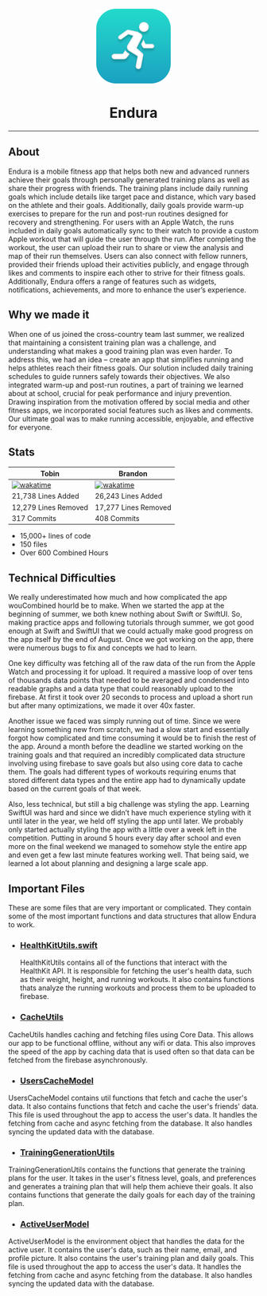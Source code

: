 
<p align="center">
 <img width=auto height=150px alt=EnduraLogo src="./assets/Endura-Logo.png">
</p>
 <h1 align="center">Endura</h1>

---

## About

Endura is a mobile fitness app that helps both new and advanced runners achieve their goals through personally generated training plans as well as share their progress with friends. The training plans include daily running goals which include details like target pace and distance, which vary based on the athlete and their goals. Additionally, daily goals provide warm-up exercises to prepare for the run and post-run routines designed for recovery and strengthening. For users with an Apple Watch, the runs included in daily goals automatically sync to their watch to provide a custom Apple workout that will guide the user through the run. After completing the workout, the user can upload their run to share or view the analysis and map of their run themselves. Users can also connect with fellow runners, provided their friends upload their activities publicly, and engage through likes and comments to inspire each other to strive for their fitness goals. Additionally, Endura offers a range of features such as widgets, notifications, achievements, and more to enhance the user’s experience.

## Why we made it

When one of us joined the cross-country team last summer, we realized that maintaining a consistent training plan was a challenge, and understanding what makes a good training plan was even harder. To address this, we had an idea – create an app that simplifies running and helps athletes reach their fitness goals. Our solution included daily training schedules to guide runners safely towards their objectives. We also integrated warm-up and post-run routines, a part of training we learned about at school, crucial for peak performance and injury prevention. Drawing inspiration from the motivation offered by social media and other fitness apps, we incorporated social features such as likes and comments. Our ultimate goal was to make running accessible, enjoyable, and effective for everyone.

## Stats

| Tobin                                                     | Brandon                                                       |
| --------------------------------------------------------- | ------------------------------------------------------------- |
| [![wakatime][Tobin Wakatime Badge]][Tobin Wakatime Stats] | [![wakatime][Brandon Wakatime Badge]][Brandon Wakatime Stats] |
| 21,738 Lines Added                                        | 26,243 Lines Added                                            |
| 12,279 Lines Removed                                      | 17,277 Lines Removed                                          |
| 317 Commits                                               | 408 Commits                                                   |

- 15,000+ lines of code
- 150 files
- Over 600 Combined Hours

## Technical Difficulties

We really underestimated how much and how complicated the app wouCombined hourld be to make. When we started the app at the beginning of summer, we both knew nothing about Swift or SwiftUI. So, making practice apps and following tutorials through summer, we got good enough at Swift and SwiftUI that we could actually make good progress on the app itself by the end of August. Once we got working on the app, there were numerous bugs to fix and concepts we had to learn.

One key difficulty was fetching all of the raw data of the run from the Apple Watch and processing it for upload. It required a massive loop of over tens of thousands data points that needed to be averaged and condensed into readable graphs and a data type that could reasonably upload to the firebase. At first it took over 20 seconds to process and upload a short run but after many optimizations, we made it over 40x faster.

Another issue we faced was simply running out of time. Since we were learning something new from scratch, we had a slow start and essentially forgot how complicated and time consuming it would be to finish the rest of the app. Around a month before the deadline we started working on the training goals and that required an incredibly complicated data structure involving using firebase to save goals but also using core data to cache them. The goals had different types of workouts requiring enums that stored different data types and the entire app had to dynamically update based on the current goals of that week.

Also, less technical, but still a big challenge was styling the app. Learning SwiftUI was hard and since we didn’t have much experience styling with it until later in the year, we held off styling the app until later. We probably only started actually styling the app with a little over a week left in the competition. Putting in around 5 hours every day after school and even more on the final weekend we managed to somehow style the entire app and even get a few last minute features working well. That being said, we learned a lot about planning and designing a large scale app.

## Important Files

These are some files that are very important or complicated. They contain some of the most important functions and data structures that allow Endura to work.

- ### [HealthKitUtils.swift](Endura/Utils/HealthKit/HealthKitUtils.swift)

  HealthKitUtils contains all of the functions that interact with the HealthKit API. It is responsible for fetching the user's health data, such as their weight, height, and running workouts. It also contains functions thats analyze the running workouts and process them to be uploaded to firebase.

- ### [CacheUtils](Endura/Utils/)

 CacheUtils handles caching and fetching files using Core Data. This allows our app to be functional offline, without any wifi or data. This also improves the speed of the app by caching data that is used often so that data can be fetched from the firebase asynchronously.

- ### [UsersCacheModel](Endura/Utils/Users/UsersCacheModel.swift)

 UsersCacheModel contains util functions that fetch and cache the user's data. It also contains functions that fetch and cache the user's friends' data. This file is used throughout the app to access the user's data. It handles the fetching from cache and async fetching from the database. It also handles syncing the updated data with the database.

- ### [TrainingGenerationUtils](/Endura/Utils/Training/TrainingGenerationUtils.swift)

 TrainingGenerationUtils contains the functions that generate the training plans for the user. It takes in the user's fitness level, goals, and preferences and generates a training plan that will help them achieve their goals. It also contains functions that generate the daily goals for each day of the training plan.

- ### [ActiveUserModel](Endura/Utils/GlobalModels/ActiveUserModel.swift)

 ActiveUserModel is the environment object that handles the data for the active user. It contains the user's data, such as their name, email, and profile picture. It also contains the user's training plan and daily goals. This file is used throughout the app to access the user's data. It handles the fetching from cache and async fetching from the database. It also handles syncing the updated data with the database.

<!-- Variables -->

[Tobin Wakatime Badge]: https://wakatime.com/badge/user/6a864549-6180-46a1-8054-3bbf436bea8f/project/7ca6a4c3-b0ef-462d-a431-caeefce6485f.svg

[Tobin Wakatime Stats]: https://wakatime.com/badge/user/6a864549-6180-46a1-8054-3bbf436bea8f/project/7ca6a4c3-b0ef-462d-a431-caeefce6485f

[Brandon Wakatime Badge]: https://wakatime.com/badge/user/d5c163fb-076b-4106-865a-b93e97f1f252/project/59d68b84-c19d-4557-9920-fd40b57d7d82.svg

[Brandon Wakatime Stats]: https://wakatime.com/badge/user/d5c163fb-076b-4106-865a-b93e97f1f252/project/59d68b84-c19d-4557-9920-fd40b57d7d82
